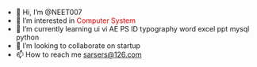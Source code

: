 - 👋 Hi, I’m @NEET007
- 👀 I’m interested in <font color="#dd0000">Computer System</font>
- 🌱 I’m currently learning ui vi AE PS ID typography word excel ppt mysql python
- 💞️ I’m looking to collaborate on startup
- 📫 How to reach me sarsers@126.com

<!---
NEET007/NEET007 is a ✨ special ✨ repository because its `README.md` (this file) appears on your GitHub profile.
You can click the Preview link to take a look at your changes.
--->
